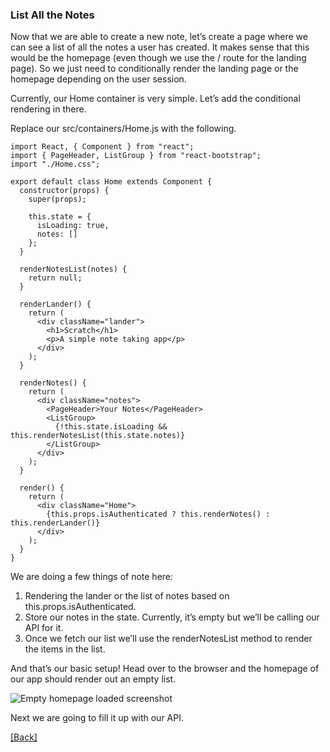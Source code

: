 ### **List All the Notes**
Now that we are able to create a new note, let’s create a page where we can see a list of all the notes a user has created. It makes sense that this would be the homepage (even though we use the / route for the landing page). So we just need to conditionally render the landing page or the homepage depending on the user session.

Currently, our Home container is very simple. Let’s add the conditional rendering in there.

Replace our src/containers/Home.js with the following.

```
import React, { Component } from "react";
import { PageHeader, ListGroup } from "react-bootstrap";
import "./Home.css";

export default class Home extends Component {
  constructor(props) {
    super(props);

    this.state = {
      isLoading: true,
      notes: []
    };
  }

  renderNotesList(notes) {
    return null;
  }

  renderLander() {
    return (
      <div className="lander">
        <h1>Scratch</h1>
        <p>A simple note taking app</p>
      </div>
    );
  }

  renderNotes() {
    return (
      <div className="notes">
        <PageHeader>Your Notes</PageHeader>
        <ListGroup>
          {!this.state.isLoading && this.renderNotesList(this.state.notes)}
        </ListGroup>
      </div>
    );
  }

  render() {
    return (
      <div className="Home">
        {this.props.isAuthenticated ? this.renderNotes() : this.renderLander()}
      </div>
    );
  }
}
```

We are doing a few things of note here:

1. Rendering the lander or the list of notes based on this.props.isAuthenticated.
2. Store our notes in the state. Currently, it’s empty but we’ll be calling our API for it.
3. Once we fetch our list we’ll use the renderNotesList method to render the items in the list.

And that’s our basic setup! Head over to the browser and the homepage of our app should render out an empty list.

![Empty homepage loaded screenshot](https://d33wubrfki0l68.cloudfront.net/ddef8a75f35a65bf2a431a6afe789e4c0f25cf5e/e5601/assets/empty-homepage-loaded.png)

Next we are going to fill it up with our API.


[[Back]](https://github.com/eksant/serverless-react-aws)
